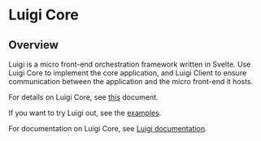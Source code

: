 # Luigi Core

## Overview

Luigi is a micro front-end orchestration framework written in Svelte. Use Luigi Core to implement the core application, and Luigi Client to ensure communication between the application and the micro front-end it hosts. 

For details on Luigi Core, see [this](https://github.com/SAP/luigi/tree/master/core) document.

If you want to try Luigi out, see the [examples](https://github.com/SAP/luigi/tree/master/core/examples).

For documentation on Luigi Core, see [Luigi documentation](https://github.com/SAP/luigi/tree/master/docs).
